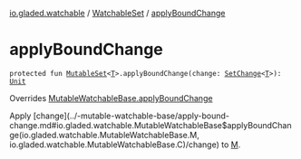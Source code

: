 [io.gladed.watchable](../index.md) / [WatchableSet](index.md) / [applyBoundChange](./apply-bound-change.md)

# applyBoundChange

`protected fun `[`MutableSet`](https://kotlinlang.org/api/latest/jvm/stdlib/kotlin.collections/-mutable-set/index.html)`<`[`T`](index.md#T)`>.applyBoundChange(change: `[`SetChange`](../-set-change/index.md)`<`[`T`](index.md#T)`>): `[`Unit`](https://kotlinlang.org/api/latest/jvm/stdlib/kotlin/-unit/index.html)

Overrides [MutableWatchableBase.applyBoundChange](../-mutable-watchable-base/apply-bound-change.md)

Apply [change](../-mutable-watchable-base/apply-bound-change.md#io.gladed.watchable.MutableWatchableBase$applyBoundChange(io.gladed.watchable.MutableWatchableBase.M, io.gladed.watchable.MutableWatchableBase.C)/change) to [M](../-mutable-watchable-base/index.md#M).

